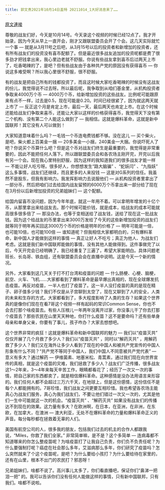 ```yaml
---
title: 郭文贵2021年10月14日盖特 20211014_1大好消息来了……
---
```


[原文連接](https://gnews.org/ThreadView/53483111)

尊敬的战友们好，今天是10月14号。今天录这个视频的时候已经12点了。我才开始录，因为今天从早上一直开会，刚才又跟联盟委员会开了个会。这几天实际就忙一个事 — 就是从3月11号之后吧，从3月15号以后的投资者和新增加的投资者，还有所有战友们的投资没有喜币配额了。但是最近很多战友追加的投资呢都是费了很多劲才把钱拿出来，我心里边老就不舒服。你说有些战友拿到喜币后过两天上市了，吃香喝辣的了，是吧？但有些战友由于各种共产党的原因没有获得喜币 — 你说这多难受啊？所以我心里很不舒服，很不舒服。


有的战友是把自己所有的钱都投资了，而且这时候大家吃香喝辣的时候没有这战友的份儿，我觉得说不过去呀。所以最后呢，我争取到从咱们基金里，从机构投资者争取来4000万个币 — 4000万个币，给新增加投资的这些战友。比例呢可能跟原来有点不一样，过去是0.5，现在可能是0.20。时间已经很紧了，因为就这两天就上市了 — 反正这个月是肯定上市，最后一天，最后两天也肯定上市。在这个时候还能给战友们争取来喜币，还能让大家以这样的价格获得喜币，我觉得天下没有第二个机构、没有第二个人能这么做到了 — 我相信。这就是爆料革命，这就是新中国联邦！其它没有人可以做到！


大家知道意味着什么吗？一毛钱一个币连电费钱都不够。没在这儿 — 买个柴火，是吧，柴火都上百美金一捆 — 20多美金一小捆，240美金一大捆。你说吓死人了吧？你说买个币算什么吧？但是这个币对战友们终生是最重要的，我觉得是非常重要的，因此不能把任何人落下。所以跟联盟委员会和各农场主刚开完，开完以后我有另一个会。现在我心里特别舒服，因为这样的我知道我们的很多战友才能一样 — 不能让好人吃亏呀。很多好人，你想想发生“路大脑骗” 、“蛇妖闫” 、“九指妖” 这么多事情，战友们还继续，而且更多的人来投钱 — 这是对G系列的信任。我虽然不是股东，但我有影响力。我发挥影响力去说服他们 — 从机构投资者里拿出了一部分币，然后把咱们过去给国内战友留预的6000万个币拿出来一部分给了现在在3月份以后新增加投资的兄弟姐妹们 — 这个配额。


给国内留喜币没问题，因为今年年底，就这一年用不着。可以拿明年增发的十亿个币，从那里拿出来给战友去。那个时候可能价钱，就是成本，给战友的成本可能就高很多很多倍了 — 那没办法，也等于变相送给了战友钱，送给了现在这一批战友钱。因为这个给战友的币里拿出来3000万发给了今天的这些新增加投资的战友们就等同于明年再买回这3000万个币的价格是明年的价格了 — 明年可能是一倍，也可能10倍，也可能100倍 — 谁知道呢？但我相信大家都明白的，只有爆料革命，新中国人才能做到这样的事情 — 真正让好人不吃亏；真正为他人、为战友们考虑。这就是我们新中国联邦能做的事情，没有其他人能做得到。这件事做完了以后，今天开完会已经明确了，我已经重复了三遍了，希望大家能明白。具体问题老班长、长岛哥、铁血组，还有联盟委员会会在直播中说明。这是今天一个新的情况。


另外，大家看到这几天关于打不打台湾和疫苗的问题 — 什么肠梗、心梗、脑梗，航空、火车、飞机……大家都看到了爆料革命是最早爆出真相的，现在全球爆发抗击疫苗。再反对疫苗，一半人也打了疫苗了。这一半人没打疫苗的真的是现在精子、卵子值多少钱？我们不仅是从子宫聊到太空了，现在又聊到了人的安全，人类的未来和生存的方式。大家都看到了，多大程度影响了人类的生存？如果这个世界真的是像你们现在在看7哥这个视频一样有起码的常识Common Sense，你也不会去打那个啥疫苗去。有些人压根儿一年两年没离开过家，你没事儿干了你去打那个疫苗去？那些农民在山里天天种地，你打什么疫苗？这不是要命吗？还有些单身母亲和单身父亲，你要有了事儿，孩子咋办？大家去想想吧。


这个世界非常的疯狂！这就是爆料革命和新中国联邦的魅力 — 我们以“疫苗灭共” 仅仅开展了几个月救了多少人？我们以“疫苗灭共” ，同时以“解药灭共” ，用解药救了多少人？我们又在海外让多少人看到了现在的中国人和被共产党宣传的中国人形象有什么不同？“共产党不等同于中国人，我们中国人不同意被共产党代表”  — 意义有多大？通过解药 — 伊维菌素、地塞米松、青蒿素，通过我们现在向世界宣传的真相，就是这个疫苗的灾难，我们拯救了多少人？战友们广泛传播，很多战友这1～2年来，3～4年来每天辛苦工作，眼睛都看花了；经历了一次又一次的事情，把自己家的东西都卖了，就是相信爆料革命。这种感情是没办法用语言来形容的。我们任何人都不会超过三万六千天，在地球上，但是这份感情，这份信任不是每个人都能拥有的。7哥珍惜，我们战友之间更要互相珍惜。我也希望各农场主能真心为战友们服务，真心为我们战友们，不要让他们错过一次又一次的，尤其是他们一生中可能就这一次的机会。“疫苗灭共” 、“解药灭共” 如果没有战友们的传播达不到现在的效果。这力量有多大？在欧洲啊，在日本，在亚洲，在非洲，在东欧，在加拿大，在澳洲 — 澳大利亚，无处不在爆料革命的力量和爆料革命正义的声音。每分每秒都在拯救着无辜的人们。


美国有航空公司的人，很多我的朋友，包括我们过去的机主的合作人都跟我说，“Miles，你救了我们全家。” 非常简单嘛，是不是？这个多简单 — 连病毒都不知道哪来的你怎么整疫苗呢？为啥疫苗打了让我自己负责，你们负不负责任呢？为什么要强制打呢？癌症在社会那么多年，艾滋病那么多年，你们研究了疫苗吗？怎么突然就来了个这个疫苗呢，是吧？为什么要给小孩打？为什么要给待在家里的，还有在山里，根本不出门的农民打？邪恶呀！


兄弟姐妹们，啥都不说了。高兴事儿太多了，你们看直播吧，保证你们“鼻涕一把泪一把” 的。我可以告诉你们没有任何人能做这样的事情，只有新中国联邦，只有我们。啥都不说啦。
